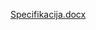 [Specifikacija.docx](https://github.com/RadovanPrijic/Spark-Mental-Health-Data-Analysis/files/12647287/Specifikacija.docx)
